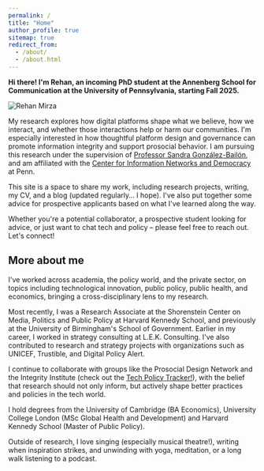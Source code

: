 ```yaml
---
permalink: /
title: "Home"
author_profile: true
sitemap: true
redirect_from: 
  - /about/
  - /about.html
---
```

<style>
.author__avatar {
  display: none !important;
}
</style>
<style>
.page__title {
  display: none;
}
</style>
<link rel="stylesheet" href="{{ '/assets/css/custom.css' | relative_url }}">

<div class="homepage-content">

  <!-- Top intro (bold) -->
  <p class="intro-lead">
    <strong>Hi there! I'm Rehan, an incoming PhD student at the Annenberg School for Communication at the University of Pennsylvania, starting Fall 2025.</strong>
  </p>

  <!-- Research block: photo left, text right -->
  <div class="research-block">
    <img src="{{ '/images/Profile1.jpg' | relative_url }}"
         alt="Rehan Mirza"
         class="profile-photo-left"
         loading="lazy">
    <div class="research-text">
      <p>My research explores how digital platforms shape what we believe, how we interact, and whether those interactions help or harm our communities. I'm especially interested in how thoughtful platform design and governance can promote information integrity and support prosocial behavior. I am pursuing this research under the supervision of
      <a href="https://www.asc.upenn.edu/people/faculty/sandra-gonzalez-bailon-phd" target="_blank" rel="noopener">
       Professor Sandra Gonz&aacute;lez-Bail&oacute;n</a>, and am affiliated with the <a href="https://cind.asc.upenn.edu" target="_blank" rel="noopener">
      Center for Information Networks and Democracy</a> at Penn.</p>
    </div>
  </div>
  <p>This site is a space to share my work, including research projects, writing, my CV, and a blog (updated regularly… I hope). I've also put together some advice for prospective applicants based on what I've learned along the way.</p>
  
  <p>Whether you're a potential collaborator, a prospective student looking for advice, or just want to chat tech and policy – please feel free to reach out. Let's connect!</p>
  
  <h2>More about me</h2>
  
  <p>I've worked across academia, the policy world, and the private sector, on topics including technological innovation, public policy, public health, and economics, bringing a cross-disciplinary lens to my research.</p>
  
  <p>Most recently, I was a Research Associate at the Shorenstein Center on Media, Politics and Public Policy at Harvard Kennedy School, and previously at the University of Birmingham's School of Government. Earlier in my career, I worked in strategy consulting at L.E.K. Consulting. I've also contributed to research and strategy projects with organizations such as UNICEF, Trustible, and Digital Policy Alert.</p>
  
  <p>I continue to collaborate with groups like the Prosocial Design Network and the Integrity Institute (check out the <a href="https://integrityinstitute.org/legislative-tracker" target="_blank" rel="noopener">
       Tech Policy Tracker!</a>), with the belief that research should not only inform, but actively shape better practices and policies in the tech world.</p>
  
  <p>I hold degrees from the University of Cambridge (BA Economics), University College London (MSc Global Health and Development) and Harvard Kennedy School (Master of Public Policy).</p>

  <p>Outside of research, I love singing (especially musical theatre!), writing when inspiration strikes, and unwinding with yoga, meditation, or a long walk listening to a podcast.</p>

</div>